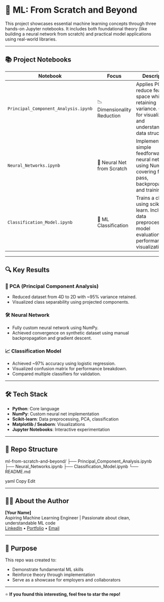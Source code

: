 # 🧠 ML: From Scratch and Beyond

This project showcases essential machine learning concepts through three hands-on Jupyter notebooks. It includes both foundational theory (like building a neural network from scratch) and practical model applications using real-world libraries.

---

## 📚 Project Notebooks

| Notebook | Focus | Description |
|----------|-------|-------------|
| `Principal_Component_Analysis.ipynb` | 📉 Dimensionality Reduction | Applies PCA to reduce feature space while retaining variance. Great for visualization and understanding data structure. |
| `Neural_Networks.ipynb` | 🤖 Neural Net from Scratch | Implements a simple feedforward neural network using NumPy, covering forward pass, backpropagation, and training loop. |
| `Classification_Model.ipynb` | 🧪 ML Classification | Trains a classifier using scikit-learn. Includes data preprocessing, model evaluation, and performance visualization. |

---

## 🔍 Key Results

### 🎯 PCA (Principal Component Analysis)
- Reduced dataset from 4D to 2D with ~95% variance retained.
- Visualized class separability using projected components.

### 🛠 Neural Network
- Fully custom neural network using NumPy.
- Achieved convergence on synthetic dataset using manual backpropagation and gradient descent.

### 📈 Classification Model
- Achieved ~97% accuracy using logistic regression.
- Visualized confusion matrix for performance breakdown.
- Compared multiple classifiers for validation.

---

## 🛠 Tech Stack

- **Python**: Core language
- **NumPy**: Custom neural net implementation
- **Scikit-learn**: Data preprocessing, PCA, classification
- **Matplotlib / Seaborn**: Visualizations
- **Jupyter Notebooks**: Interactive experimentation

---

## 📁 Repo Structure

ml-from-scratch-and-beyond/
├── Principal_Component_Analysis.ipynb
├── Neural_Networks.ipynb
├── Classification_Model.ipynb
└── README.md

yaml
Copy
Edit

---

## 👨‍💻 About the Author

**[Your Name]**  
Aspiring Machine Learning Engineer | Passionate about clean, understandable ML code  
[LinkedIn](https://www.linkedin.com/) • [Portfolio](https://your-portfolio.com) • [Email](mailto:your.email@example.com)

---

## 🚀 Purpose

This repo was created to:
- Demonstrate fundamental ML skills
- Reinforce theory through implementation
- Serve as a showcase for employers and collaborators

---

⭐ **If you found this interesting, feel free to star the repo!**
